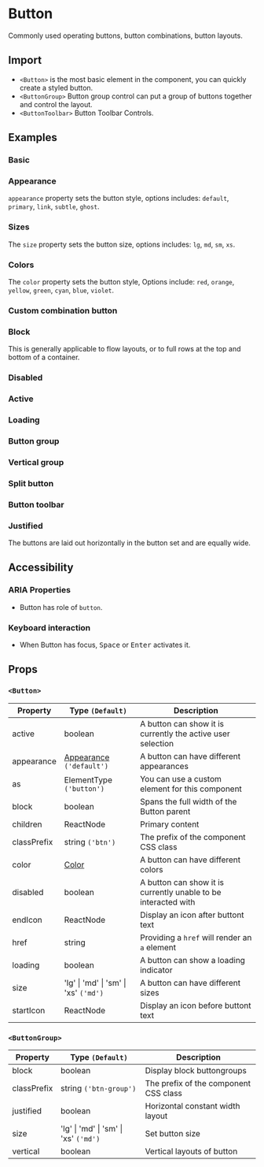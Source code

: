 # Button

Commonly used operating buttons, button combinations, button layouts.

## Import

<!--{include:<import-guide>}-->

- `<Button>` is the most basic element in the component, you can quickly create a styled button.
- `<ButtonGroup>` Button group control can put a group of buttons together and control the layout.
- `<ButtonToolbar>` Button Toolbar Controls.

## Examples

### Basic

<!--{include:`basic.md`}-->

### Appearance

`appearance` property sets the button style, options includes: `default`, `primary`, `link`, `subtle`, `ghost`.

<!--{include:`appearance.md`}-->

### Sizes

The `size` property sets the button size, options includes: `lg`, `md`, `sm`, `xs`.

<!--{include:`size.md`}-->

### Colors

The `color` property sets the button style, Options include: `red`, `orange`, `yellow`, `green`, `cyan`, `blue`, `violet`.

<!--{include:`color.md`}-->

### Custom combination button

<!--{include:`custom.md`}-->

### Block

This is generally applicable to flow layouts, or to full rows at the top and bottom of a container.

<!--{include:`block.md`}-->

### Disabled

<!--{include:`disabled.md`}-->

### Active

<!--{include:`active.md`}-->

### Loading

<!--{include:`loading.md`}-->

### Button group

<!--{include:`group.md`}-->

### Vertical group

<!--{include:`vertical.md`}-->

### Split button

<!--{include:`split-button.md`}-->

### Button toolbar

<!--{include:`toolbar.md`}-->

### Justified

The buttons are laid out horizontally in the button set and are equally wide.

<!--{include:`justified.md`}-->

## Accessibility

### ARIA Properties

- Button has role of `button`.

### Keyboard interaction

- When Button has focus, <kbd>Space</kbd> or <kbd>Enter</kbd> activates it.

## Props

### `<Button>`

| Property    | Type `(Default)`                                     | Description                                                    |
| ----------- | ---------------------------------------------------- | -------------------------------------------------------------- |
| active      | boolean                                              | A button can show it is currently the active user selection    |
| appearance  | [Appearance](#code-ts-appearance-code) `('default')` | A button can have different appearances                        |
| as          | ElementType `('button')`                             | You can use a custom element for this component                |
| block       | boolean                                              | Spans the full width of the Button parent                      |
| children    | ReactNode                                            | Primary content                                                |
| classPrefix | string `('btn')`                                     | The prefix of the component CSS class                          |
| color       | [Color](#code-ts-color-code)                         | A button can have different colors                             |
| disabled    | boolean                                              | A button can show it is currently unable to be interacted with |
| endIcon     | ReactNode                                            | Display an icon after buttont text                             |
| href        | string                                               | Providing a `href` will render an `a` element                  |
| loading     | boolean                                              | A button can show a loading indicator                          |
| size        | 'lg' \| 'md' \| 'sm' \| 'xs' `('md')`                | A button can have different sizes                              |
| startIcon   | ReactNode                                            | Display an icon before buttont text                            |

### `<ButtonGroup>`

| Property    | Type `(Default)`                      | Description                           |
| ----------- | ------------------------------------- | ------------------------------------- |
| block       | boolean                               | Display block buttongroups            |
| classPrefix | string `('btn-group')`                | The prefix of the component CSS class |
| justified   | boolean                               | Horizontal constant width layout      |
| size        | 'lg' \| 'md' \| 'sm' \| 'xs' `('md')` | Set button size                       |
| vertical    | boolean                               | Vertical layouts of button            |

<!--{include:(_common/types/appearance.md)}-->
<!--{include:(_common/types/color.md)}-->
